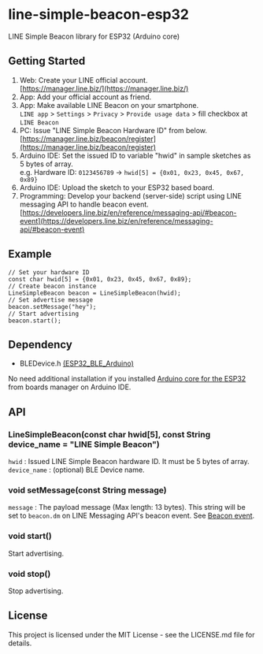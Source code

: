 # line-simple-beacon-esp32

LINE Simple Beacon library for ESP32 (Arduino core)

## Getting Started

1. Web: Create your LINE official account.  
  [https://manager.line.biz/](https://manager.line.biz/)
2. App: Add your official account as friend.  
3. App: Make available LINE Beacon on your smartphone.  
  `LINE app` > `Settings` > `Privacy` > `Provide usage data` > fill checkbox at `LINE Beacon`
4. PC: Issue "LINE Simple Beacon Hardware ID" from below.  
  [https://manager.line.biz/beacon/register](https://manager.line.biz/beacon/register)
5. Arduino IDE: Set the issued ID to variable "hwid" in sample sketches as 5 bytes of array.  
  e.g. Hardware ID: `0123456789` -> `hwid[5] = {0x01, 0x23, 0x45, 0x67, 0x89}`
6. Arduino IDE: Upload the sketch to your ESP32 based board.  
7. Programming: Develop your backend (server-side) script using LINE messaging API to handle beacon event.  
  [https://developers.line.biz/en/reference/messaging-api/#beacon-event](https://developers.line.biz/en/reference/messaging-api/#beacon-event)

## Example

```
// Set your hardware ID
const char hwid[5] = {0x01, 0x23, 0x45, 0x67, 0x89};
// Create beacon instance
LineSimpleBeacon beacon = LineSimpleBeacon(hwid);
// Set advertise message
beacon.setMessage("hey");
// Start advertising
beacon.start();
```

## Dependency

- BLEDevice.h [(ESP32\_BLE\_Arduino)](https://github.com/nkolban/ESP32_BLE_Arduino)

No need additional installation if you installed [Arduino core for the ESP32](https://github.com/espressif/arduino-esp32) from boards manager on Arduino IDE.

## API

### LineSimpleBeacon(const char hwid[5], const String device_name = "LINE Simple Beacon")

`hwid` : Issued LINE Simple Beacon hardware ID. It must be 5 bytes of array.  
`device_name` : (optional) BLE Device name.

### void setMessage(const String message)

`message` : The payload message (Max length: 13 bytes). This string will be set to `beacon.dm` on LINE Messaging API's beacon event. See [Beacon event](https://developers.line.biz/en/reference/messaging-api/#beacon-event).

### void start()

Start advertising.

### void stop()

Stop advertising.

## License

This project is licensed under the MIT License - see the LICENSE.md file for details.
